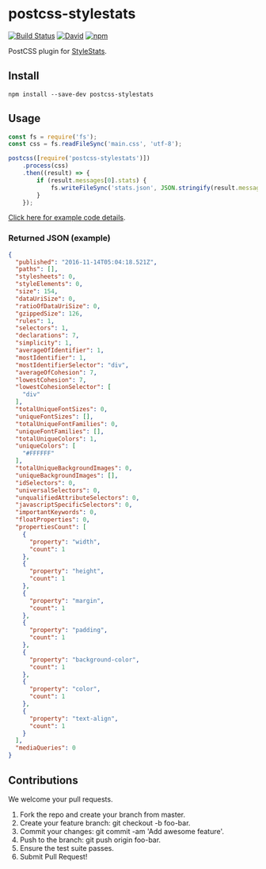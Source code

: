 # postcss-stylestats

[![Build Status](https://travis-ci.org/kubosho/postcss-stylestats.svg?branch=master)](https://travis-ci.org/kubosho/postcss-stylestats)
[![David](https://david-dm.org/kubosho/postcss-stylestats.svg)](https://david-dm.org/kubosho/postcss-stylestats)
[![npm](https://img.shields.io/npm/v/postcss-stylestats.svg)](https://www.npmjs.com/package/postcss-stylestats)

PostCSS plugin for [StyleStats](https://github.com/t32k/stylestats).

## Install

```
npm install --save-dev postcss-stylestats
```

## Usage

```js
const fs = require('fs');
const css = fs.readFileSync('main.css', 'utf-8');

postcss([require('postcss-stylestats')])
    .process(css)
    .then((result) => {
        if (result.messages[0].stats) {
            fs.writeFileSync('stats.json', JSON.stringify(result.messages[0].stats, null, 2));
        }
    });
```

[Click here for example code details](https://github.com/kubosho/postcss-stylestats/tree/master/example).

### Returned JSON (example)

```json
{
  "published": "2016-11-14T05:04:18.521Z",
  "paths": [],
  "stylesheets": 0,
  "styleElements": 0,
  "size": 154,
  "dataUriSize": 0,
  "ratioOfDataUriSize": 0,
  "gzippedSize": 126,
  "rules": 1,
  "selectors": 1,
  "declarations": 7,
  "simplicity": 1,
  "averageOfIdentifier": 1,
  "mostIdentifier": 1,
  "mostIdentifierSelector": "div",
  "averageOfCohesion": 7,
  "lowestCohesion": 7,
  "lowestCohesionSelector": [
    "div"
  ],
  "totalUniqueFontSizes": 0,
  "uniqueFontSizes": [],
  "totalUniqueFontFamilies": 0,
  "uniqueFontFamilies": [],
  "totalUniqueColors": 1,
  "uniqueColors": [
    "#FFFFFF"
  ],
  "totalUniqueBackgroundImages": 0,
  "uniqueBackgroundImages": [],
  "idSelectors": 0,
  "universalSelectors": 0,
  "unqualifiedAttributeSelectors": 0,
  "javascriptSpecificSelectors": 0,
  "importantKeywords": 0,
  "floatProperties": 0,
  "propertiesCount": [
    {
      "property": "width",
      "count": 1
    },
    {
      "property": "height",
      "count": 1
    },
    {
      "property": "margin",
      "count": 1
    },
    {
      "property": "padding",
      "count": 1
    },
    {
      "property": "background-color",
      "count": 1
    },
    {
      "property": "color",
      "count": 1
    },
    {
      "property": "text-align",
      "count": 1
    }
  ],
  "mediaQueries": 0
}
```

## Contributions

We welcome your pull requests.

1. Fork the repo and create your branch from master.
1. Create your feature branch: git checkout -b foo-bar.
1. Commit your changes: git commit -am 'Add awesome feature'.
1. Push to the branch: git push origin foo-bar.
1. Ensure the test suite passes.
1. Submit Pull Request!
